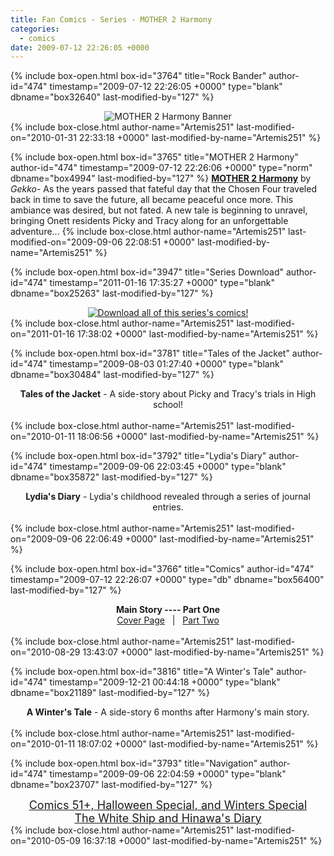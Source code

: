 ```yaml
---
title: Fan Comics - Series - MOTHER 2 Harmony
categories:
  - comics
date: 2009-07-12 22:26:05 +0000
---
```

{% include box-open.html box-id="3764" title="Rock Bander" author-id="474" timestamp="2009-07-12 22:26:05 +0000" type="blank" dbname="box32640" last-modified-by="127" %}
<center>
<img src="http - //starmen.net/comics/series/harmony/harmonybanner2.jpg" alt="MOTHER 2 Harmony Banner" />
</center>
{% include box-close.html author-name="Artemis251" last-modified-on="2010-01-31 22:33:18 +0000" last-modified-by-name="Artemis251" %}

{% include box-open.html box-id="3765" title="MOTHER 2 Harmony" author-id="474" timestamp="2009-07-12 22:26:06 +0000" type="norm" dbname="box4994" last-modified-by="127" %}
<b><u>MOTHER 2 Harmony</u></b> by <i>Gekko</i>-  As the years passed that fateful day that the Chosen Four traveled back in time to save the future, all became peaceful once more. This ambiance was desired, but not fated. A new tale is beginning to unravel, bringing Onett residents Picky and Tracy along for an unforgettable adventure...
{% include box-close.html author-name="Artemis251" last-modified-on="2009-09-06 22:08:51 +0000" last-modified-by-name="Artemis251" %}

{% include box-open.html box-id="3947" title="Series Download" author-id="474" timestamp="2011-01-16 17:35:27 +0000" type="blank" dbname="box25263" last-modified-by="127" %}
<center>
<a href="http://www.mediafire.com/?d1gdpu87yh5y0uu"><img src="http - //starmen.net/comics/series/harmony/pdfdl.png" alt="Download all of this series's comics!" border="0" /></a>
</center>
{% include box-close.html author-name="Artemis251" last-modified-on="2011-01-16 17:38:02 +0000" last-modified-by-name="Artemis251" %}

{% include box-open.html box-id="3781" title="Tales of the Jacket" author-id="474" timestamp="2009-08-03 01:27:40 +0000" type="blank" dbname="box30484" last-modified-by="127" %}
<center><b>Tales of the Jacket</b> - A side-story about Picky and Tracy's trials in High school!
<br /><br />
<navigator search="`Content` LIKE 'Gekko Jacket%'" display="no" quantity="50" section="description" /><displaytor mode="twocolumnlist" /></center>
{% include box-close.html author-name="Artemis251" last-modified-on="2010-01-11 18:06:56 +0000" last-modified-by-name="Artemis251" %}

{% include box-open.html box-id="3792" title="Lydia's Diary" author-id="474" timestamp="2009-09-06 22:03:45 +0000" type="blank" dbname="box35872" last-modified-by="127" %}
<center><b>Lydia's Diary</b> - Lydia's childhood revealed through a series of journal entries.
<br /><br />
<navigator search="`Content` LIKE 'Gekko Lydia Journal%'" display="no" quantity="50" section="description" /><displaytor mode="list" /></center>
{% include box-close.html author-name="Artemis251" last-modified-on="2009-09-06 22:06:49 +0000" last-modified-by-name="Artemis251" %}

{% include box-open.html box-id="3766" title="Comics" author-id="474" timestamp="2009-07-12 22:26:07 +0000" type="db" dbname="box56400" last-modified-by="127" %}
<center>
<b>Main Story ---- Part One</b><br />
<a href="http://starmen.net/vote/vote.php?id=27559">Cover Page</a> &nbsp;&nbsp;|&nbsp;&nbsp; <a href="http://starmen.net/comics/series/harmony/index2.php">Part Two</a>
<br /><br />
<navigator search="`Content` LIKE 'Harmony%'" display="no" quantity="50" section="description" /><displaytor mode="twocolumnlist" /></center>
{% include box-close.html author-name="Artemis251" last-modified-on="2010-08-29 13:43:07 +0000" last-modified-by-name="Artemis251" %}

{% include box-open.html box-id="3816" title="A Winter's Tale" author-id="474" timestamp="2009-12-21 00:44:18 +0000" type="blank" dbname="box21189" last-modified-by="127" %}
<center><b>A Winter's Tale</b> - A side-story 6 months after Harmony's main story.
<br /><br />
<navigator search="`Content` LIKE 'Harmony Winter%'" display="no" quantity="50" section="description" /><displaytor mode="twocolumnlist" /></center>
{% include box-close.html author-name="Artemis251" last-modified-on="2010-01-11 18:07:02 +0000" last-modified-by-name="Artemis251" %}

{% include box-open.html box-id="3793" title="Navigation" author-id="474" timestamp="2009-09-06 22:04:59 +0000" type="blank" dbname="box23707" last-modified-by="127" %}
<center><a href="index2.php"><font size="4">Comics 51+, Halloween Special, and Winters Special</font></a><br />
<a href="index3.php"><font size="4">The White Ship and Hinawa's Diary</font></a></center>
{% include box-close.html author-name="Artemis251" last-modified-on="2010-05-09 16:37:18 +0000" last-modified-by-name="Artemis251" %}
